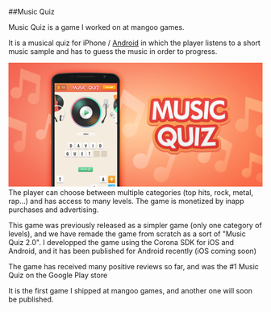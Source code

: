 ##Music Quiz

Music Quiz is a game I worked on at mangoo games.

It is a musical quiz for iPhone / [Android](https://play.google.com/store/apps/details?id=com.mangoogames.musicquiz) in which the player listens to a short music sample and has to guess the music in order to progress.

![](assets/img/2015/Mar/banniere-android-1024x500.png)
The player can choose between multiple categories (top hits, rock, metal, rap...) and has access to many levels. The game is monetized by inapp purchases and advertising.

This game was previously released as a simpler game (only one category of levels), and we have remade the game from scratch as a sort of "Music Quiz 2.0". I developped the game using the Corona SDK for iOS and Android, and it has been published for Android recently (iOS coming soon)

The game has received many positive reviews so far, and was the #1 Music Quiz on the Google Play store

It is the first game I shipped at mangoo games, and another one will soon be published.